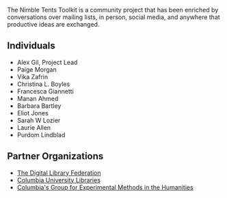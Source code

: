 The Nimble Tents Toolkit is a community project that has been enriched by conversations over mailing lists, in person, social media, and anywhere that productive ideas are exchanged. 

## Individuals

- Alex Gil, Project Lead
- Paige Morgan
- Vika Zafrin
- Christina L. Boyles
- Francesca Giannetti
- Manan Ahmed
- Barbara Bartley
- Eliot Jones
- Sarah W Lozier
- Laurie Allen
- Purdom Lindblad

## Partner Organizations

- [The Digital Library Federation](https://www.clir.org/dlf)
- [Columbia University Libraries](http://library.columbia.edu/services/digital-scholarship.html)
- [Columbia's Group for Experimental Methods in the Humanities](http://xpmethod.plaintext.in/)
